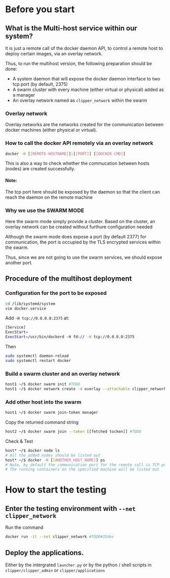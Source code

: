 # Before you start

## What is the Multi-host service within our system? 

It is just a remote call of the docker daemon API, to control a remote host to deploy certain images, via an overlay network. 

Thus, to run the multihost version, the following preparation should be done: 
* A system daemon that will expose the docker daemon interface to two tcp port (by default, 2375) 
* A swarm cluster with every machine (either virtual or physical) added as a manager
* An overlay network named as `clipper_network` within the swarm


### Overlay network

Overlay networks are the networks created for the communication between docker machines (either physical or virtual). 

### How to call the docker API remotely via an overlay network

```sh
docker -H [[REMOTE-HOSTNAME]]:[[PORT]] [[DOCKER-CMD]]
```
This is also a way to check whether the commucation between hosts (nodes) are created successfully. 

#### Note: 
The tcp port here should be exposed by the daemon so that the client can reach the daemon on the remote machine

### Why we use the SWARM MODE

Here the swarm mode simply provide a cluster. Based on the cluster, an overlay network can be created without furthure configuration needed

Although the swarm mode does expose a port (by default 2377) for communication, the port is occupied by the TLS encrypted services within the swarm. 

Thus, since we are not going to use the swarm services, we should expose another port. 

## Procedure of the multihost deployment

### Configuration for the port to be exposed

```sh
cd /lib/systemd/system
vim docker.service
```
Add `-H tcp://0.0.0.0:2375` at: 

```sh
[Service]
ExecStart=
ExecStart=/usr/bin/dockerd -H fd:// -H tcp://0.0.0.0:2375
```

Then

```sh
sudo systemctl daemon-reload
sudo systemctl restart docker
```

### Build a swarm cluster and an overlay network

```sh
host1 ~/$ docker swarm init #TODO
host1 ~/$ docker network create -d overlay --attachable clipper_network
```

### Add other host into the swarm

```sh
host1 ~/$ docker swarm join-token manager
```
Copy the returned command string
```sh
host2 ~/$ docker swarm join --token [[fetched tocken]] #TODO
```

Check & Test

```sh
host* ~/$ docker node ls
# All the added nodes should be listed out
host* ~/$ docker -H [[ANOTHER_HOST_NAME]] ps
# Note, by default the communication port for the remote call is TCP port 2375
# The running containers on the specified machine will be listed out
```

# How to start the testing

## Enter the testing environment with `--net clipper_network`

Run the command 
```sh
docker run -it --net clipper_network #TODO#35dev
```

## Deploy the applications. 

Either by the intergrated `launcher.py` or by the python / shell scripts in `clipper/clipper_admin` or `clipper/applications`


